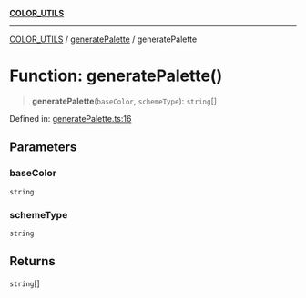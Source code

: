 [**COLOR_UTILS**](../../README.md)

***

[COLOR_UTILS](../../README.md) / [generatePalette](../README.md) / generatePalette

# Function: generatePalette()

> **generatePalette**(`baseColor`, `schemeType`): `string`[]

Defined in: [generatePalette.ts:16](https://github.com/dailker/everyutil/blob/7c30ec40bbb398255a9be572db0a537e8bcb9c11/src/color/generatePalette.ts#L16)

## Parameters

### baseColor

`string`

### schemeType

`string`

## Returns

`string`[]
